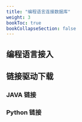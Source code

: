 ```yaml
---
title: "编程语言连接数据库"
weight: 3
bookToc: true
bookCollapseSection: false
---
```


## 编程语言接入

## 链接驱动下载


### **JAVA 链接**

### **Python 链接**





